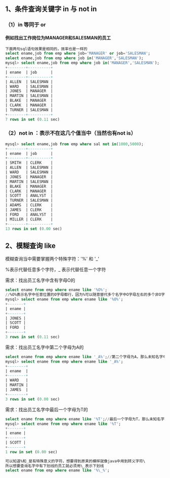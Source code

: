 

## 1、条件查询关键字  in 与 not in

### （1）in 等同于 or 

#### 例如找出工作岗位为MANAGER和SALESMAN的员工

```sql
下面两句sql语句效果是相同的，效率也是一样的
select ename,job from emp where job='MANAGER' or job='SALESMAN';
select ename,job from emp where job in('MANAGER','SALESMAN');
mysql> select ename,job from emp where job in('MANAGER','SALESMAN');
+--------+----------+
| ename  | job      |
+--------+----------+
| ALLEN  | SALESMAN |
| WARD   | SALESMAN |
| JONES  | MANAGER  |
| MARTIN | SALESMAN |
| BLAKE  | MANAGER  |
| CLARK  | MANAGER  |
| TURNER | SALESMAN |
+--------+----------+
7 rows in set (0.11 sec)
```

### （2）not in ：表示不在这几个值当中（当然也有not is）

```SQL
mysql> select ename,job from emp where sal not in(1000,5000);
+--------+----------+
| ename  | job      |
+--------+----------+
| SMITH  | CLERK    |
| ALLEN  | SALESMAN |
| WARD   | SALESMAN |
| JONES  | MANAGER  |
| MARTIN | SALESMAN |
| BLAKE  | MANAGER  |
| CLARK  | MANAGER  |
| SCOTT  | ANALYST  |
| TURNER | SALESMAN |
| ADAMS  | CLERK    |
| JAMES  | CLERK    |
| FORD   | ANALYST  |
| MILLER | CLERK    |
+--------+----------+
13 rows in set (0.00 sec)
```

## 2、模糊查询 like

模糊查询当中需要掌握两个特殊字符：'%' 和 '_'

%表示代替任意多个字符，_ 表示代替任意一个字符

需求：找出员工名字中含有字母O的

```sql
select ename from emp where ename like '%O%';
//%O%表示名字中任意位置的O字母都行，因为%可以随意替代多个名字中O字母左右的多个非O字母
mysql> select ename from emp where ename like '%O%';
+-------+
| ename |
+-------+
| JONES |
| SCOTT |
| FORD  |
+-------+
3 rows in set (0.11 sec)
```

需求：找出员工名字中第二个字母为A的

```sql
select ename from emp where ename like '_A%';//第二个字母为A，那么未知名字中A前面就不能用任意多个%了，只能代替一个，所以前面用_代替
mysql> select ename from emp where ename like '_A%';
+--------+
| ename  |
+--------+
| WARD   |
| MARTIN |
| JAMES  |
+--------+
3 rows in set (0.00 sec)
```

需求：找出员工名字中最后一个字母为T的

```sql
select ename from emp where ename like '%T';//最后一个字母为T，那么未知名字中T后面就不需要特殊字符代替了，所以前面用%代替所有
mysql> select ename from emp where ename like '%T';
+-------+
| ename |
+-------+
| SCOTT |
+-------+
1 row in set (0.00 sec)
```

```sql
可以知道%和_是有特殊意义的字符，想要得到原来的模样就像java中用到转义字符\
所以想要查询名字中有下划线的员工就必须用\_表示下划线
select ename from emp where ename like '%\_%';
```

